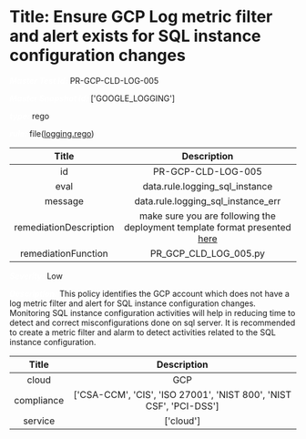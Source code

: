 



# Title: Ensure GCP Log metric filter and alert exists for SQL instance configuration changes


***<font color="white">Master Test Id:</font>*** PR-GCP-CLD-LOG-005

***<font color="white">Master Snapshot Id:</font>*** ['GOOGLE_LOGGING']

***<font color="white">type:</font>*** rego

***<font color="white">rule:</font>*** file([logging.rego])  
  
  
  
  

|Title|Description|
| :---: | :---: |
|id|PR-GCP-CLD-LOG-005|
|eval|data.rule.logging_sql_instance|
|message|data.rule.logging_sql_instance_err|
|remediationDescription|make sure you are following the deployment template format presented <a href='https://cloud.google.com/logging/docs/reference/v2/rest/v2/projects.metrics' target='_blank'>here</a>|
|remediationFunction|PR_GCP_CLD_LOG_005.py|


***<font color="white">Severity:</font>*** Low

***<font color="white">Description:</font>*** This policy identifies the GCP account which does not have a log metric filter and alert for SQL instance configuration changes. Monitoring SQL instance configuration activities will help in reducing time to detect and correct misconfigurations done on sql server. It is recommended to create a metric filter and alarm to detect activities related to the SQL instance configuration.  
  
  

|Title|Description|
| :---: | :---: |
|cloud|GCP|
|compliance|['CSA-CCM', 'CIS', 'ISO 27001', 'NIST 800', 'NIST CSF', 'PCI-DSS']|
|service|['cloud']|



[logging.rego]: https://github.com/prancer-io/prancer-compliance-test/tree/master/google/cloud/logging.rego

